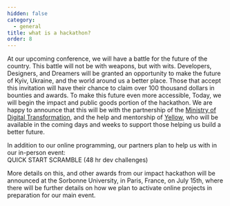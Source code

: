 ```yaml
---
hidden: false
category:
  - general
title: what is a hackathon?
order: 8
---
```

At our upcoming conference, we will have a battle for the future of the country. This battle will not be with weapons, but with wits. Developers, Designers, and Dreamers will be granted an opportunity to make the future of Kyiv, Ukraine, and the world around us a better place. Those that accept this invitation will have their chance to claim over 100 thousand dollars in bounties and awards. To make this future even more accessible, Today, we will begin the impact and public goods portion of the hackathon. We are happy to announce that this will be with the partnership of the [Ministry of Digital Transformation](https://ukraine.ua/invest-trade/digitalization/), and the help and mentorship of [Yellow](https://www.yellow.org/), who will be available in the coming days and weeks to support those helping us build a better future.

I﻿n addition to our online programming, our partners plan to help us with in our in-person event:\
QUICK START SCRAMBLE (48 hr dev challenges)

M﻿ore details on this, and other awards from our impact hackathon will be announced at the Sorbonne University, in Paris, France, on July 15th, where there﻿ will be further details on how we p﻿lan to activate o﻿nline projects in preparation for our main event.